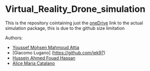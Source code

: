 # Virtual_Reality_Drone_simulation

This is the repository cointaining just the [oneDrive](https://unigeit-my.sharepoint.com/personal/s5165612_studenti_unige_it/_layouts/15/onedrive.aspx?id=%2Fpersonal%2Fs5165612%5Fstudenti%5Funige%5Fit%2FDocuments%2FVR%5FJAHY%5FProject&ga=1) link to the actual simulation package, this is due to the github size limitation 

Authors: 
* [Youssef Mohsen Mahmoud Attia](https://github.com/youssefattia98)
* [Giacomo Lugano] (https://github.com/jek97)
* [Hussein Ahmed Fouad Hassan](https://github.com/husseinfd97)
* [Alice Maria Catalano](https://github.com/AliceCatalano)
